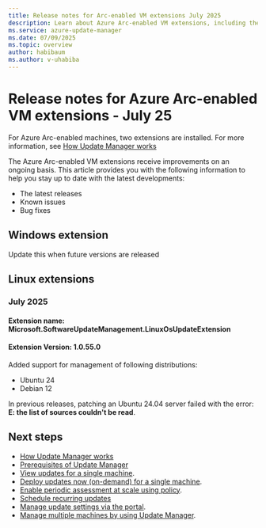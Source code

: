 ```yaml
---
title: Release notes for Arc-enabled VM extensions July 2025
description: Learn about Azure Arc-enabled VM extensions, including their latest releases, known issues, and bug fixes, in the month of July to help you manage updates effectively.
ms.service: azure-update-manager
ms.date: 07/09/2025
ms.topic: overview
author: habibaum
ms.author: v-uhabiba
---
```


# Release notes for Azure Arc-enabled VM extensions - July 25

For Azure Arc-enabled machines, two extensions are installed. For more information, see [How Update Manager works](workflow-update-manager.md)


The Azure Arc-enabled VM extensions receive improvements on an ongoing basis. This article provides you with the following information to help you stay up to date with the latest developments:

- The latest releases
- Known issues
- Bug fixes

## Windows extension

Update this when future versions are released

## Linux extensions

### July 2025

#### Extension name: Microsoft.SoftwareUpdateManagement.LinuxOsUpdateExtension 
#### Extension Version: 1.0.55.0

Added support for management of following distributions: 

- Ubuntu 24 
- Debian 12 

In previous releases, patching an Ubuntu 24.04 server failed with the error: **E: the list of sources couldn't be read**.


## Next steps

- [How Update Manager works](workflow-update-manager.md)
- [Prerequisites of Update Manager](prerequisites.md)
- [View updates for a single machine](view-updates.md).
- [Deploy updates now (on-demand) for a single machine](deploy-updates.md).
- [Enable periodic assessment at scale using policy](https://aka.ms/aum-policy-support).
- [Schedule recurring updates](scheduled-patching.md)
- [Manage update settings via the portal](manage-update-settings.md).
- [Manage multiple machines by using Update Manager](manage-multiple-machines.md).

